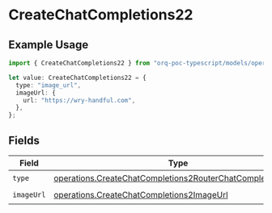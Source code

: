 # CreateChatCompletions22

## Example Usage

```typescript
import { CreateChatCompletions22 } from "orq-poc-typescript/models/operations";

let value: CreateChatCompletions22 = {
  type: "image_url",
  imageUrl: {
    url: "https://wry-handful.com",
  },
};
```

## Fields

| Field                                                                                                                                    | Type                                                                                                                                     | Required                                                                                                                                 | Description                                                                                                                              |
| ---------------------------------------------------------------------------------------------------------------------------------------- | ---------------------------------------------------------------------------------------------------------------------------------------- | ---------------------------------------------------------------------------------------------------------------------------------------- | ---------------------------------------------------------------------------------------------------------------------------------------- |
| `type`                                                                                                                                   | [operations.CreateChatCompletions2RouterChatCompletionsType](../../models/operations/createchatcompletions2routerchatcompletionstype.md) | :heavy_check_mark:                                                                                                                       | N/A                                                                                                                                      |
| `imageUrl`                                                                                                                               | [operations.CreateChatCompletions2ImageUrl](../../models/operations/createchatcompletions2imageurl.md)                                   | :heavy_check_mark:                                                                                                                       | N/A                                                                                                                                      |